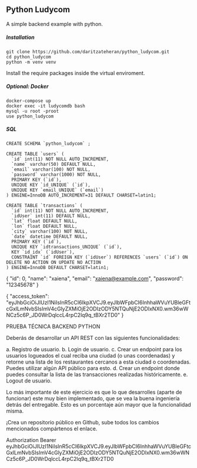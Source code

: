 ## Python Ludycom
A simple backend example with python.

##### Installation

```
git clone https://github.com/daritzateheran/python_ludycom.git
cd python_ludycom
python -m venv venv
```
Install the require packages inside the virtual enviroment.

##### Optional: Docker

```
docker-compose up
docker exec -it ludycomdb bash
mysql -u root -proot
use python_ludycom
```
##### SQL
```
CREATE SCHEMA `python_ludycom` ;
```
```
CREATE TABLE `users` (
  `id` int(11) NOT NULL AUTO_INCREMENT,
  `name` varchar(50) DEFAULT NULL,
  `email` varchar(100) NOT NULL,
  `password` varchar(1000) NOT NULL,
  PRIMARY KEY (`id`),
  UNIQUE KEY `id_UNIQUE` (`id`),
  UNIQUE KEY `email_UNIQUE` (`email`)
) ENGINE=InnoDB AUTO_INCREMENT=31 DEFAULT CHARSET=latin1;
```
```
CREATE TABLE `transactions` (
  `id` int(11) NOT NULL AUTO_INCREMENT,
  `idUser` int(11) DEFAULT NULL,
  `lat` float DEFAULT NULL,
  `lon` float DEFAULT NULL,
  `city` varchar(100) NOT NULL,
  `date` datetime DEFAULT NULL,
  PRIMARY KEY (`id`),
  UNIQUE KEY `idtransactions_UNIQUE` (`id`),
  KEY `id_idx` (`idUser`),
  CONSTRAINT `id` FOREIGN KEY (`idUser`) REFERENCES `users` (`id`) ON DELETE NO ACTION ON UPDATE NO ACTION
) ENGINE=InnoDB DEFAULT CHARSET=latin1;
```


{
  "id": 0,
  "name": "xaiena",
  "email": "xaiena@example.com",
  "password": "12345678"
}

{
  "access_token": "eyJhbGciOiJIUzI1NiIsInR5cCI6IkpXVCJ9.eyJlbWFpbCI6InhhaWVuYUBleGFtcGxlLmNvbSIsImV4cGlyZXMiOjE2ODIzODY5NTQuNjE2ODIxNX0.wm36wWNCz5c6P_JD0WrDqlccL4rpC2lq9q_tBXr2TD0"
}

PRUEBA TÉCNICA BACKEND PYTHON


Deberás de desarrollar un API REST con las siguientes
funcionalidades:


a. Registro de usuario.
b. Login de usuario.
c. Crear un endpoint para los usuarios logueados el cual reciba
una ciudad (o unas coordenadas) y retorne una lista de los
restaurantes cercanos a esta ciudad o coordenadas. Puedes
utilizar algún API público para esto.
d. Crear un endpoint donde puedes consultar la lista de las
transacciones realizadas históricamente.
e. Logout de usuario.


Lo más importante de este ejercicio es que lo que desarrolles (aparte de
funcionar) este muy bien implementado, que se vea la buena ingeniería
detrás del entregable. Esto es un porcentaje aún mayor que la
funcionalidad misma.

¡Crea un repositorio público en Github, sube todos los cambios
mencionados compártenos el enlace.

Authorization Bearer eyJhbGciOiJIUzI1NiIsInR5cCI6IkpXVCJ9.eyJlbWFpbCI6InhhaWVuYUBleGFtcGxlLmNvbSIsImV4cGlyZXMiOjE2ODIzODY5NTQuNjE2ODIxNX0.wm36wWNCz5c6P_JD0WrDqlccL4rpC2lq9q_tBXr2TD0
